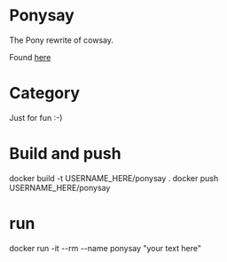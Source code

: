 # Ponysay

The Pony rewrite of cowsay.

Found [here](https://github.com/erkin/ponysay)

# Category

Just for fun :-)


# Build and push

docker build -t USERNAME_HERE/ponysay .
docker push USERNAME_HERE/ponysay


# run

docker run -it --rm --name ponysay "your text here"
